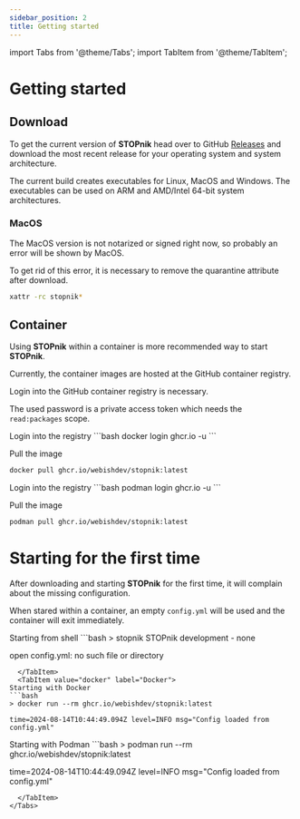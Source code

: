 ```yaml
---
sidebar_position: 2
title: Getting started
---
```


import Tabs from '@theme/Tabs';
import TabItem from '@theme/TabItem';

# Getting started

## Download

To get the current version of **STOPnik** head over to GitHub [Releases](https://github.com/webishdev/stopnik/releases)
and download the most recent release for your operating system and system architecture.

The current build creates executables for Linux, MacOS and Windows.
The executables can be used on ARM and AMD/Intel 64-bit system architectures.

### MacOS

The MacOS version is not notarized or signed right now, so probably an error will be shown by MacOS.

To get rid of this error, it is necessary to remove the quarantine attribute after download.

```bash
xattr -rc stopnik*
```

## Container

Using **STOPnik** within a container is more recommended way to start **STOPnik**.

Currently, the container images are hosted at the GitHub container registry.

Login into the GitHub container registry is necessary.

The used password is a private access token which needs the `read:packages` scope.

<Tabs>
  <TabItem value="docker" label="Docker">
Login into the registry
```bash
docker login ghcr.io -u <username>
```

Pull the image
```bash
docker pull ghcr.io/webishdev/stopnik:latest
```
  </TabItem>
  <TabItem value="podman" label="Podman">
Login into the registry
```bash
podman login ghcr.io -u <username>
```

Pull the image
```bash
podman pull ghcr.io/webishdev/stopnik:latest
```
  </TabItem>
</Tabs>

# Starting for the first time

After downloading and starting **STOPnik** for the first time, it will complain about the missing configuration.

When stared within a container, an empty `config.yml` will be used and the container will exit immediately.

<Tabs>
  <TabItem value="shell" label="Shell" default>
Starting from shell
```bash
> stopnik 
STOPnik development - none

open config.yml: no such file or directory
```
  </TabItem>
  <TabItem value="docker" label="Docker">
Starting with Docker
```bash
> docker run --rm ghcr.io/webishdev/stopnik:latest

time=2024-08-14T10:44:49.094Z level=INFO msg="Config loaded from config.yml"
```
  </TabItem>
  <TabItem value="podman" label="Podman">
Starting with Podman
```bash
> podman run --rm ghcr.io/webishdev/stopnik:latest

time=2024-08-14T10:44:49.094Z level=INFO msg="Config loaded from config.yml"
```
  </TabItem>
</Tabs>
